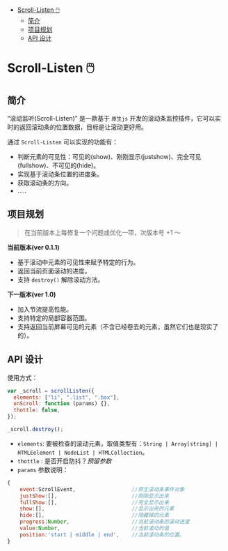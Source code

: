 
<!-- TOC -->

- [Scroll-Listen 🖱️](#scroll-listen-)
    - [简介](#简介)
    - [项目规划](#项目规划)
    - [API 设计](#api-设计)

<!-- /TOC -->

# Scroll-Listen 🖱️

## 简介

“滚动监听(Scroll-Listen)” 是一款基于 `原生js` 开发的滚动条监控插件，它可以实时的返回滚动条的位置数据，目标是让滚动更好用。

通过 `Scroll-Listen` 可以实现的功能有：

* 判断元素的可见性：可见的(show)、刚刚显示(justshow)、完全可见(fullshow)、不可见的(hide)。
* 实现基于滚动条位置的进度条。
* 获取滚动条的方向。
* .....


## 项目规划

> 在当前版本上每修复一个问题或优化一项，次版本号 +1 ～

**当前版本(ver 0.1.1)**

- 基于滚动中元素的可见性来赋予特定的行为。
- 返回当前页面滚动的进度。
- 支持 `destroy()` 解除滚动方法。

**下一版本(ver 1.0)**

- 加入节流提高性能。
- 支持特定的局部容器范围。
- 支持返回当前屏幕可见的元素（不含已经卷去的元素，虽然它们也是现实了的）。

## API 设计

使用方式：

```js
var _scroll = scrollListen({
  elements: ["li", ".list", ".box"],
  onScroll: function (params) {},
  thottle: false,
});

_scroll.destroy();
```

* `elements`: 要被检查的滚动元素，取值类型有：`String | Array[string] | HTMLEelement | NodeList | HTMLCollection`。
* `thottle` : 是否开启防抖？*预留参数*
* `params` 参数说明：

```js
{
    event:ScrollEvent,                  //原生滚动条事件对象
    justShow:[],                        //刚刚显示出来
    fullShow:[],                        //完全显示出来
    show:[],                            //显示出来的元素
    hide:[],                            //隐藏掉的元素
    progress:Number,                    //当前滚动条的滚动进度
    value:Number,                       //当前滚动的值
    position:'start | middle | end',    //当前滚动条的位置。
}
```
